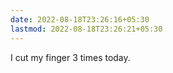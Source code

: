 ```yaml
---
date: 2022-08-18T23:26:16+05:30
lastmod: 2022-08-18T23:26:21+05:30
---
```


I cut my finger 3 times today.
